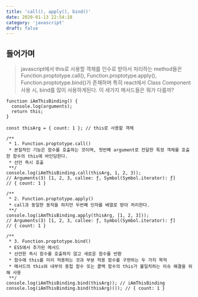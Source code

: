 ```yaml
---
title: 'call(), apply(), bind()'
date: 2020-01-13 22:54:18
category: 'javascript'
draft: false
---
```


## 들어가며

> javascript에서 this로 사용할 객체를 인수로 받아서 처리하는 method들은 Function.proptotype.call(), Function.proptotype.apply(), Function.proptotype.bind()가 존재하며 특히 react에서 Class Component 사용 시, bind를 많이 사용하게된다. 이 세가지 메서드들은 뭐가 다를까?

```js{3}
function iAmThisBinding() {
  console.log(arguments);
  return this;
}

const thisArg = { count: 1 }; // this로 사용할 객체

/**
 * 1. Function.proptotype.call()
 * 본질적인 기능은 함수를 호출하는 것이며, 첫번째 argument로 전달한 특정 객체를 호출한 함수의 this에 바인딩한다.
 * 선언 즉시 호출
 **/
console.log(iAmThisBinding.call(thisArg, 1, 2, 3));
// Arguments(3) [1, 2, 3, callee: ƒ, Symbol(Symbol.iterator): ƒ]
// { count: 1 }

/**
 * 2. Function.proptotype.apply()
 * call과 동일한 동작을 하지만 두번째 인자를 배열로 받아 처리한다.
 **/
console.log(iAmThisBinding.apply(thisArg, [1, 2, 3]));
// Arguments(3) [1, 2, 3, callee: ƒ, Symbol(Symbol.iterator): ƒ]
// { count: 1 }

/**
 * 3. Function.proptotype.bind()
 * ES5에서 추가된 메서드
 * 선언한 즉시 함수를 호출하지 않고 새로운 함수를 반환
 * 함수에 this를 미리 적용하는 것과 부분 적용 함수를 구현하는 두 가지 목적
 * 메서드의 this와 내부의 중첩 함수 또는 콜백 함수의 this가 불일치하는 이슈 해결을 위해 사용
 **/
console.log(iAmThisBinding.bind(thisArg)); // iAmThisBinding
console.log(iAmThisBinding.bind(thisArg)()); // { count: 1 }
```
